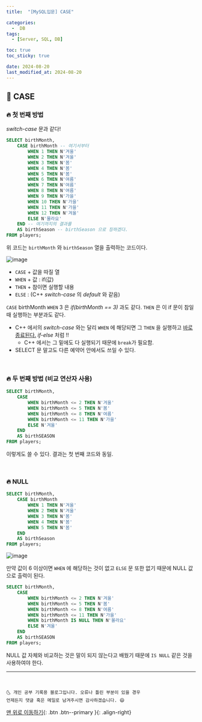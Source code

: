 ```yaml
---
title:  "[MySQL입문] CASE" 

categories:
  -  DB
tags:
  - [Server, SQL, DB]

toc: true
toc_sticky: true

date: 2024-08-20
last_modified_at: 2024-08-20
---
```



## 🚀 CASE

### 🔥 첫 번째 방법

*switch-case* 문과 같다! 

```sql
SELECT birthMonth,
	CASE birthMonth -- 여기서부터
		WHEN 1 THEN N'겨울'
		WHEN 2 THEN N'겨울'
		WHEN 3 THEN N'봄'
		WHEN 4 THEN N'봄'
		WHEN 5 THEN N'봄'
		WHEN 6 THEN N'여름'
		WHEN 7 THEN N'여름'
		WHEN 8 THEN N'여름'
		WHEN 9 THEN N'가을'
		WHEN 10 THEN N'가을'
		WHEN 11 THEN N'가을'
		WHEN 12 THEN N'겨울'
		ELSE N'몰라요'
	END -- 여기까지의 결과를
	AS birthSeason -- birthSeason 으로 칭하겠다.
FROM players;
```

위 코드는 `birthMonth` 와 `birthSeason` 열을 출력하는 코드이다.

![image](https://user-images.githubusercontent.com/42318591/116375385-311d9280-a84a-11eb-948f-fdceb1e518f0.png)

- `CASE` + 값을 따질 열
- `WHEN` + 값 : if(값)
- `THEN` + 참이면 실행할 내용 
- `ELSE` :  (C++ *switch-case* 의 *default* 와 같음)

`CASE` birthMonth `WHEN` 3 은 *if(birthMonth == 3)* 과도 같다. `THEN` 은 이 if 문이 참일 때 실행하는 부분과도 같다.

- C++ 에서의 *switch-case* 와는 달리 `WHEN` 에 해당되면 그 `THEN` 을 실행하고 <u>바로 종료된다.</u> *if-else* 처럼 !!
  - C++ 에서는 그 밑에도 다 실행되기 때문에 `break`가 필요함.
- SELECT 문 말고도 다른 예약어 안에서도 쓰일 수 있다. 

<br>

### 🔥 두 번째 방법 (비교 연산자 사용)

```sql
SELECT birthMonth,
	CASE
		WHEN birthMonth <= 2 THEN N'겨울'
		WHEN birthMonth <= 5 THEN N'봄'
		WHEN birthMonth <= 8 THEN N'여름'
		WHEN birthMonth <= 11 THEN N'가을'
		ELSE N'겨울'
	END 
	AS birthSEASON
FROM players;
```

이렇게도 쓸 수 있다. 결과는 첫 번째 코드와 동일.

<br>

### 🔥 NULL

```sql
SELECT birthMonth,
	CASE birthMonth
		WHEN 1 THEN N'겨울'
		WHEN 2 THEN N'겨울'
		WHEN 3 THEN N'봄'
		WHEN 4 THEN N'봄'
		WHEN 5 THEN N'봄'
	END 
	AS birthSeason
FROM players;
```

![image](https://user-images.githubusercontent.com/42318591/116376329-1a2b7000-a84b-11eb-8b5a-381afde01446.png)


만약 값이 6 이상이면 `WHEN` 에 해당하는 것이 없고 `ELSE` 문 또한 없기 때문에 NULL 값으로 출력이 된다. 

```sql
SELECT birthMonth,
	CASE
		WHEN birthMonth <= 2 THEN N'겨울'
		WHEN birthMonth <= 5 THEN N'봄'
		WHEN birthMonth <= 8 THEN N'여름'
		WHEN birthMonth <= 11 THEN N'가을'
		WHEN birthMonth IS NULL THEN N'몰라요'
		ELSE N'겨울'
	END 
	AS birthSEASON
FROM players;
```

NULL 값 자체와 비교하는 것은 말이 되지 않는다고 배웠기 때문에 `IS NULL` 같은 것을 사용하여야 한다.

***
<br>

    🌜 개인 공부 기록용 블로그입니다. 오류나 틀린 부분이 있을 경우 
    언제든지 댓글 혹은 메일로 남겨주시면 감사하겠습니다. 😄

[맨 위로 이동하기](#){: .btn .btn--primary }{: .align-right}
